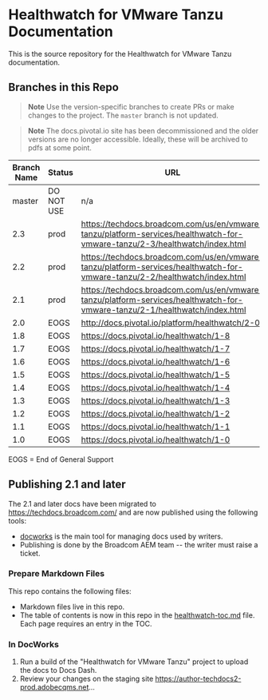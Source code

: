 # Healthwatch for VMware Tanzu Documentation

This is the source repository for the Healthwatch for VMware Tanzu documentation.

## Branches in this Repo

>**Note**
>Use the version-specific branches to create PRs or make changes to the project. The `master` branch is not updated.

>**Note**
>The docs.pivotal.io site has been decommissioned and the older versions are no longer accessible. Ideally, these will be archived to pdfs at some point.

| Branch Name| Status     | URL |
|------------| -----------|-----|
| master     | DO NOT USE | n/a |
| 2.3        | prod | https://techdocs.broadcom.com/us/en/vmware-tanzu/platform-services/healthwatch-for-vmware-tanzu/2-3/healthwatch/index.html |
| 2.2        | prod | https://techdocs.broadcom.com/us/en/vmware-tanzu/platform-services/healthwatch-for-vmware-tanzu/2-2/healthwatch/index.html |
| 2.1        | prod | https://techdocs.broadcom.com/us/en/vmware-tanzu/platform-services/healthwatch-for-vmware-tanzu/2-1/healthwatch/index.html |
| 2.0        | EOGS | http://docs.pivotal.io/platform/healthwatch/2-0 |
| 1.8        | EOGS | https://docs.pivotal.io/healthwatch/1-8 |
| 1.7        | EOGS | https://docs.pivotal.io/healthwatch/1-7 |
| 1.6        | EOGS | https://docs.pivotal.io/healthwatch/1-6 |
| 1.5        | EOGS | https://docs.pivotal.io/healthwatch/1-5 |
| 1.4        | EOGS | https://docs.pivotal.io/healthwatch/1-4 |
| 1.3        | EOGS | https://docs.pivotal.io/healthwatch/1-3 |
| 1.2        | EOGS | https://docs.pivotal.io/healthwatch/1-2 |
| 1.1        | EOGS | https://docs.pivotal.io/healthwatch/1-1 |
| 1.0        | EOGS | https://docs.pivotal.io/healthwatch/1-0 |

EOGS = End of General Support


## Publishing 2.1 and later

The 2.1 and later docs have been migrated to https://techdocs.broadcom.com/ and are now published using the following tools:

- [docworks](https://docworks.broadcom.net/) is the main tool for managing docs used by writers.
- Publishing is done by the Broadcom AEM team -- the writer must raise a ticket.

### Prepare Markdown Files

This repo contains the following files:

- Markdown files live in this repo.
- The table of contents is now in this repo in the [healthwatch-toc.md](healthwatch-toc.md) file. Each page requires an entry in the TOC.

### In DocWorks

1. Run a build of the "Healthwatch for VMware Tanzu" project to upload the docs to Docs Dash.
2. Review your changes on the staging site https://author-techdocs2-prod.adobecqms.net...
